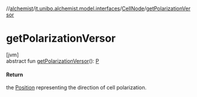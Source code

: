 //[alchemist](../../../index.md)/[it.unibo.alchemist.model.interfaces](../index.md)/[CellNode](index.md)/[getPolarizationVersor](get-polarization-versor.md)

# getPolarizationVersor

[jvm]\
abstract fun [getPolarizationVersor](get-polarization-versor.md)(): [P](../../it.unibo.alchemist.model/-biochemistry-incarnation/index.md)

#### Return

the [Position](../-position/index.md) representing the direction of cell polarization.
